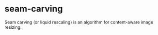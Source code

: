 # seam-carving
Seam carving (or liquid rescaling) is an algorithm for content-aware image resizing.
